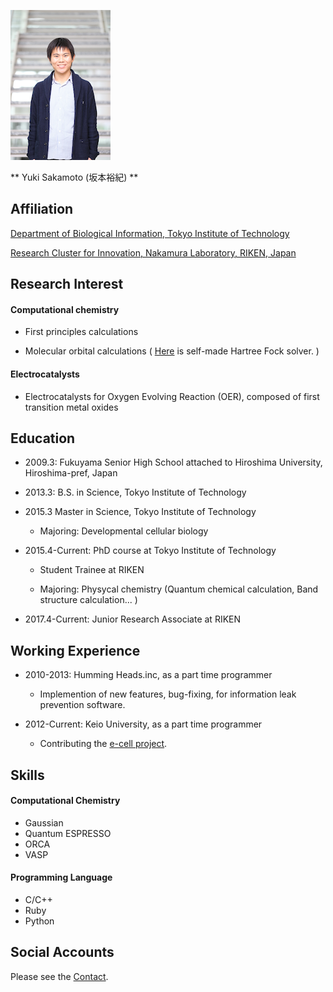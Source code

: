 ![myphoto](/images/yuki_sakamoto_240.png)

** Yuki Sakamoto (坂本裕紀) **

## Affiliation

[Department of Biological Information, Tokyo Institute of Technology](http://www.bio.titech.ac.jp/english/research/en_grad/bi/index.html)

[Research Cluster for Innovation, Nakamura Laboratory, RIKEN, Japan](http://www.riken.jp/en/research/labs/rinc/nakamura/)

## Research Interest

#### Computational chemistry

- First principles calculations

- Molecular orbital calculations ( [Here](https://github.com/YukiSakamoto/HartreeFock_solver) is self-made Hartree Fock solver. )

#### Electrocatalysts

- Electrocatalysts for Oxygen Evolving Reaction (OER), composed of first transition metal oxides


## Education

- 2009.3:     Fukuyama Senior High School attached to Hiroshima University, Hiroshima-pref, Japan

- 2013.3:     B.S. in Science, Tokyo Institute of Technology

- 2015.3  Master in Science, Tokyo Institute of Technology

	- Majoring: Developmental cellular biology

- 2015.4-Current:     PhD course at Tokyo Institute of Technology

	- Student Trainee at RIKEN

	- Majoring: Physycal chemistry (Quantum chemical calculation, Band structure calculation... )
		
- 2017.4-Current:     Junior Research Associate at RIKEN

## Working Experience

- 2010-2013:	Humming Heads.inc, as a part time programmer

	- Implemention of new features, bug-fixing, for information leak prevention software.

- 2012-Current:	Keio University, as a part time programmer

	- Contributing the [e-cell project](http://www.e-cell.org/).


## Skills

#### Computational Chemistry
- Gaussian
- Quantum ESPRESSO
- ORCA
- VASP

#### Programming Language
- C/C++
- Ruby
- Python

## Social Accounts

Please see the [Contact](contact.md).

